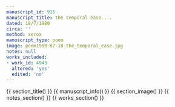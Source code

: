 ```yaml
---
manuscript_id: 916
manuscript_title: the temporal ease....
dated: 18/7/1980
circa: ''
method: xerox
manuscript_type: poem
image: poem1980-07-18-the_temporal_ease.jpg
notes: null
works_included:
- work_id: 4943
  altered: 'yes'
  edited: 'no'
---
```


{{ section_title() }}
{{ manuscript_info() }}
{{ section_image() }}
{{ notes_section() }}
{{ works_section() }}
